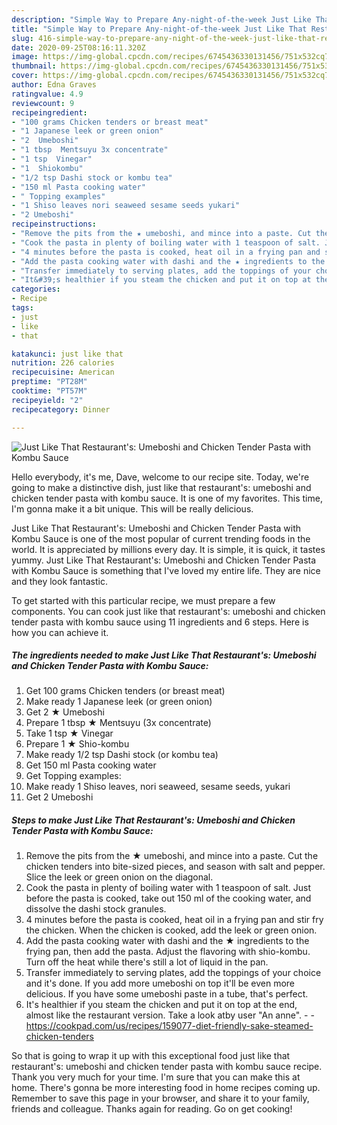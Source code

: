 ```yaml
---
description: "Simple Way to Prepare Any-night-of-the-week Just Like That Restaurant&amp;#39;s: Umeboshi and Chicken Tender Pasta with Kombu Sauce"
title: "Simple Way to Prepare Any-night-of-the-week Just Like That Restaurant&amp;#39;s: Umeboshi and Chicken Tender Pasta with Kombu Sauce"
slug: 416-simple-way-to-prepare-any-night-of-the-week-just-like-that-restaurant-and-39-s-umeboshi-and-chicken-tender-pasta-with-kombu-sauce
date: 2020-09-25T08:16:11.320Z
image: https://img-global.cpcdn.com/recipes/6745436330131456/751x532cq70/just-like-that-restaurants-umeboshi-and-chicken-tender-pasta-with-kombu-sauce-recipe-main-photo.jpg
thumbnail: https://img-global.cpcdn.com/recipes/6745436330131456/751x532cq70/just-like-that-restaurants-umeboshi-and-chicken-tender-pasta-with-kombu-sauce-recipe-main-photo.jpg
cover: https://img-global.cpcdn.com/recipes/6745436330131456/751x532cq70/just-like-that-restaurants-umeboshi-and-chicken-tender-pasta-with-kombu-sauce-recipe-main-photo.jpg
author: Edna Graves
ratingvalue: 4.9
reviewcount: 9
recipeingredient:
- "100 grams Chicken tenders or breast meat"
- "1 Japanese leek or green onion"
- "2  Umeboshi"
- "1 tbsp  Mentsuyu 3x concentrate"
- "1 tsp  Vinegar"
- "1  Shiokombu"
- "1/2 tsp Dashi stock or kombu tea"
- "150 ml Pasta cooking water"
- " Topping examples"
- "1 Shiso leaves nori seaweed sesame seeds yukari"
- "2 Umeboshi"
recipeinstructions:
- "Remove the pits from the ★ umeboshi, and mince into a paste. Cut the chicken tenders into bite-sized pieces, and season with salt and pepper. Slice the leek or green onion on the diagonal."
- "Cook the pasta in plenty of boiling water with 1 teaspoon of salt. Just before the pasta is cooked, take out 150 ml of the cooking water, and dissolve the dashi stock granules."
- "4 minutes before the pasta is cooked, heat oil in a frying pan and stir fry the chicken. When the chicken is cooked, add the leek or green onion."
- "Add the pasta cooking water with dashi and the ★ ingredients to the frying pan, then add the pasta. Adjust the flavoring with shio-kombu. Turn off the heat while there&#39;s still a lot of liquid in the pan."
- "Transfer immediately to serving plates, add the toppings of your choice and it&#39;s done. If you add more umeboshi on top it&#39;ll be even more delicious. If you have some umeboshi paste in a tube, that&#39;s perfect."
- "It&#39;s healthier if you steam the chicken and put it on top at the end, almost like the restaurant version. Take a look atby user &#34;An anne&#34;.  https://cookpad.com/us/recipes/159077-diet-friendly-sake-steamed-chicken-tenders"
categories:
- Recipe
tags:
- just
- like
- that

katakunci: just like that 
nutrition: 226 calories
recipecuisine: American
preptime: "PT28M"
cooktime: "PT57M"
recipeyield: "2"
recipecategory: Dinner

---
```



![Just Like That Restaurant&#39;s: Umeboshi and Chicken Tender Pasta with Kombu Sauce](https://img-global.cpcdn.com/recipes/6745436330131456/751x532cq70/just-like-that-restaurants-umeboshi-and-chicken-tender-pasta-with-kombu-sauce-recipe-main-photo.jpg)

Hello everybody, it's me, Dave, welcome to our recipe site. Today, we're going to make a distinctive dish, just like that restaurant&#39;s: umeboshi and chicken tender pasta with kombu sauce. It is one of my favorites. This time, I'm gonna make it a bit unique. This will be really delicious.



Just Like That Restaurant&#39;s: Umeboshi and Chicken Tender Pasta with Kombu Sauce is one of the most popular of current trending foods in the world. It is appreciated by millions every day. It is simple, it is quick, it tastes yummy. Just Like That Restaurant&#39;s: Umeboshi and Chicken Tender Pasta with Kombu Sauce is something that I've loved my entire life. They are nice and they look fantastic.


To get started with this particular recipe, we must prepare a few components. You can cook just like that restaurant&#39;s: umeboshi and chicken tender pasta with kombu sauce using 11 ingredients and 6 steps. Here is how you can achieve it.

<!--inarticleads1-->

##### The ingredients needed to make Just Like That Restaurant&#39;s: Umeboshi and Chicken Tender Pasta with Kombu Sauce:

1. Get 100 grams Chicken tenders (or breast meat)
1. Make ready 1 Japanese leek (or green onion)
1. Get 2 ★ Umeboshi
1. Prepare 1 tbsp ★ Mentsuyu (3x concentrate)
1. Take 1 tsp ★ Vinegar
1. Prepare 1 ★ Shio-kombu
1. Make ready 1/2 tsp Dashi stock (or kombu tea)
1. Get 150 ml Pasta cooking water
1. Get  Topping examples:
1. Make ready 1 Shiso leaves, nori seaweed, sesame seeds, yukari
1. Get 2 Umeboshi




<!--inarticleads2-->

##### Steps to make Just Like That Restaurant&#39;s: Umeboshi and Chicken Tender Pasta with Kombu Sauce:

1. Remove the pits from the ★ umeboshi, and mince into a paste. Cut the chicken tenders into bite-sized pieces, and season with salt and pepper. Slice the leek or green onion on the diagonal.
1. Cook the pasta in plenty of boiling water with 1 teaspoon of salt. Just before the pasta is cooked, take out 150 ml of the cooking water, and dissolve the dashi stock granules.
1. 4 minutes before the pasta is cooked, heat oil in a frying pan and stir fry the chicken. When the chicken is cooked, add the leek or green onion.
1. Add the pasta cooking water with dashi and the ★ ingredients to the frying pan, then add the pasta. Adjust the flavoring with shio-kombu. Turn off the heat while there&#39;s still a lot of liquid in the pan.
1. Transfer immediately to serving plates, add the toppings of your choice and it&#39;s done. If you add more umeboshi on top it&#39;ll be even more delicious. If you have some umeboshi paste in a tube, that&#39;s perfect.
1. It&#39;s healthier if you steam the chicken and put it on top at the end, almost like the restaurant version. Take a look atby user &#34;An anne&#34;. -  - https://cookpad.com/us/recipes/159077-diet-friendly-sake-steamed-chicken-tenders




So that is going to wrap it up with this exceptional food just like that restaurant&#39;s: umeboshi and chicken tender pasta with kombu sauce recipe. Thank you very much for your time. I'm sure that you can make this at home. There's gonna be more interesting food in home recipes coming up. Remember to save this page in your browser, and share it to your family, friends and colleague. Thanks again for reading. Go on get cooking!
